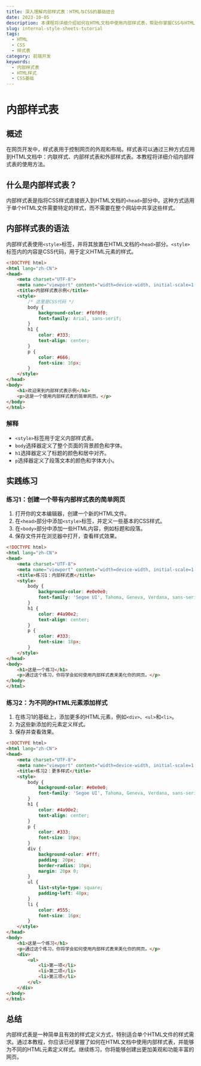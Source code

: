 ```yaml
---
title: 深入理解内部样式表：HTML与CSS的基础结合
date: 2023-10-05
description: 本课程将详细介绍如何在HTML文档中使用内部样式表，帮助你掌握CSS与HTML结合的基础知识，提升网页设计的灵活性和效率。
slug: internal-style-sheets-tutorial
tags:
  - HTML
  - CSS
  - 样式表
category: 前端开发
keywords:
  - 内部样式表
  - HTML样式
  - CSS基础
---
```


# 内部样式表

## 概述

在网页开发中，样式表用于控制网页的外观和布局。样式表可以通过三种方式应用到HTML文档中：内联样式、内部样式表和外部样式表。本教程将详细介绍内部样式表的使用方法。

## 什么是内部样式表？

内部样式表是指将CSS样式直接嵌入到HTML文档的`<head>`部分中。这种方式适用于单个HTML文件需要特定的样式，而不需要在整个网站中共享这些样式。

## 内部样式表的语法

内部样式表使用`<style>`标签，并将其放置在HTML文档的`<head>`部分。`<style>`标签内的内容是CSS代码，用于定义HTML元素的样式。

```html
<!DOCTYPE html>
<html lang="zh-CN">
<head>
    <meta charset="UTF-8">
    <meta name="viewport" content="width=device-width, initial-scale=1.0">
    <title>内部样式表示例</title>
    <style>
        /* 这里是CSS代码 */
        body {
            background-color: #f0f0f0;
            font-family: Arial, sans-serif;
        }
        h1 {
            color: #333;
            text-align: center;
        }
        p {
            color: #666;
            font-size: 16px;
        }
    </style>
</head>
<body>
    <h1>欢迎来到内部样式表示例</h1>
    <p>这是一个使用内部样式表的简单网页。</p>
</body>
</html>
```

### 解释

- `<style>`标签用于定义内部样式表。
- `body`选择器定义了整个页面的背景颜色和字体。
- `h1`选择器定义了标题的颜色和居中对齐。
- `p`选择器定义了段落文本的颜色和字体大小。

## 实践练习

### 练习1：创建一个带有内部样式表的简单网页

1. 打开你的文本编辑器，创建一个新的HTML文件。
2. 在`<head>`部分中添加`<style>`标签，并定义一些基本的CSS样式。
3. 在`<body>`部分中添加一些HTML内容，例如标题和段落。
4. 保存文件并在浏览器中打开，查看样式效果。

```html
<!DOCTYPE html>
<html lang="zh-CN">
<head>
    <meta charset="UTF-8">
    <meta name="viewport" content="width=device-width, initial-scale=1.0">
    <title>练习1：内部样式表</title>
    <style>
        body {
            background-color: #e0e0e0;
            font-family: 'Segoe UI', Tahoma, Geneva, Verdana, sans-serif;
        }
        h1 {
            color: #4a90e2;
            text-align: center;
        }
        p {
            color: #333;
            font-size: 18px;
        }
    </style>
</head>
<body>
    <h1>这是一个练习</h1>
    <p>通过这个练习，你将学会如何使用内部样式表来美化你的网页。</p>
</body>
</html>
```

### 练习2：为不同的HTML元素添加样式

1. 在练习1的基础上，添加更多的HTML元素，例如`<div>`、`<ul>`和`<li>`。
2. 为这些新添加的元素定义样式。
3. 保存并查看效果。

```html
<!DOCTYPE html>
<html lang="zh-CN">
<head>
    <meta charset="UTF-8">
    <meta name="viewport" content="width=device-width, initial-scale=1.0">
    <title>练习2：更多样式</title>
    <style>
        body {
            background-color: #e0e0e0;
            font-family: 'Segoe UI', Tahoma, Geneva, Verdana, sans-serif;
        }
        h1 {
            color: #4a90e2;
            text-align: center;
        }
        p {
            color: #333;
            font-size: 18px;
        }
        div {
            background-color: #fff;
            padding: 20px;
            border-radius: 10px;
            margin: 20px 0;
        }
        ul {
            list-style-type: square;
            padding-left: 40px;
        }
        li {
            color: #555;
            font-size: 16px;
        }
    </style>
</head>
<body>
    <h1>这是一个练习</h1>
    <p>通过这个练习，你将学会如何使用内部样式表来美化你的网页。</p>
    <div>
        <ul>
            <li>第一项</li>
            <li>第二项</li>
            <li>第三项</li>
        </ul>
    </div>
</body>
</html>
```

## 总结

内部样式表是一种简单且有效的样式定义方式，特别适合单个HTML文件的样式需求。通过本教程，你应该已经掌握了如何在HTML文档中使用内部样式表，并能够为不同的HTML元素定义样式。继续练习，你将能够创建出更加美观和功能丰富的网页。
